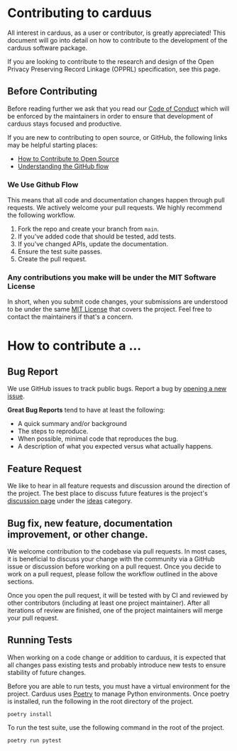 # Contributing to carduus

All interest in carduus, as a user or contributor, is greatly appreciated! This document
will go into detail on how to contribute to the development of the carduus software package.

If you are looking to contribute to the research and design of the Open Privacy Preserving
Record Linkage (OPPRL) specification, see this page.

## Before Contributing

Before reading further we ask that you read our [Code of Conduct](https://github.com/Spindle-Health/carduus/blob/master/CODE_OF_CONDUCT.md)
which will be enforced by the maintainers in order to ensure that development of carduus stays focused and productive.

If you are new to contributing to open source, or GitHub, the following links may be helpful starting places:

- [How to Contribute to Open Source](https://opensource.guide/how-to-contribute/)
- [Understanding the GitHub flow](https://guides.github.com/introduction/flow/index.html)

### We Use Github Flow

This means that all code and documentation changes happen through pull requests. We actively welcome your pull requests.
We highly recommend the following workflow.

1. Fork the repo and create your branch from `main`.
2. If you've added code that should be tested, add tests.
3. If you've changed APIs, update the documentation.
4. Ensure the test suite passes.
5. Create the pull request.

### Any contributions you make will be under the MIT Software License

In short, when you submit code changes, your submissions are understood to be under the same [MIT License](http://choosealicense.com/licenses/mit/) that covers the project.
Feel free to contact the maintainers if that's a concern.

# How to contribute a ...

## Bug Report

We use GitHub issues to track public bugs. Report a bug by [opening a new issue](https://github.com/Spindle-Health/carduus/issues).

**Great Bug Reports** tend to have at least the following:

- A quick summary and/or background
- The steps to reproduce.
- When possible, minimal code that reproduces the bug.
- A description of what you expected versus what actually happens.

## Feature Request

We like to hear in all feature requests and discussion around the direction of the project. The best place
to discuss future features is the project's [discussion page](https://github.com/Spindle-Health/carduus/discussions) under
the [ideas](https://github.com/Spindle-Health/carduus/discussions/categories/carduus-ideas-feature-requests) category.

## Bug fix, new feature, documentation improvement, or other change.

We welcome contribution to the codebase via pull requests. In most cases, it is beneficial to discuss your change
with the community via a GitHub issue or discussion before working on a pull request. Once you decide to work on a
pull request, please follow the workflow outlined in the above sections.

Once you open the pull request, it will be tested with by CI and reviewed by other contributors (including at least one
project maintainer). After all iterations of review are finished, one of the project maintainers will merge
your pull request.

## Running Tests

When working on a code change or addition to carduus, it is expected that all changes 
pass existing tests and probably introduce new tests to ensure stability of future changes. 

Before you are able to run tests, you must have a virtual environment for the project. Carduus uses 
[Poetry]() to manage Python environments. Once poetry is installed, run the following in 
the root directory of the project.

```
poetry install
```

To run the test suite, use the following command in the root of the project.

```
poetry run pytest
```
